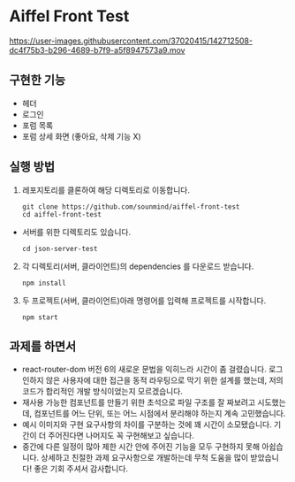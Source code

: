 # Aiffel Front Test

https://user-images.githubusercontent.com/37020415/142712508-dc4f75b3-b296-4689-b7f9-a5f8947573a9.mov

## 구현한 기능

- 헤더
- 로그인
- 포럼 목록
- 포럼 상세 화면 (좋아요, 삭제 기능 X)

## 실행 방법

1. 레포지토리를 클론하여 해당 디렉토리로 이동합니다.
    ```shell
    git clone https://github.com/sounmind/aiffel-front-test
    cd aiffel-front-test
    ```
 - 서버를 위한 디렉토리도 있습니다.
    ```shell
    cd json-server-test
    ```

2. 각 디렉토리(서버, 클라이언트)의 dependencies 를 다운로드 받습니다.
    ```shell
    npm install
    ```

3. 두 프로젝트(서버, 클라이언트)아래 명령어를 입력해 프로젝트를 시작합니다.
    ```shell
    npm start
    ```


## 과제를 하면서

- react-router-dom 버전 6의 새로운 문법을 익히느라 시간이 좀 걸렸습니다. 로그인하지 않은 사용자에 대한 접근을 동적 라우팅으로 막기 위한 설계를 했는데, 저의 코드가 합리적인 개발 방식이었는지 모르겠습니다.
- 재사용 가능한 컴포넌트를 만들기 위한 초석으로 파일 구조를 잘 짜보려고 시도했는데, 컴포넌트를 어느 단위, 또는 어느 시점에서 분리해야 하는지 계속 고민했습니다.
- 예시 이미지와 구현 요구사항의 차이를 구분하는 것에 꽤 시간이 소모됐습니다. 기간이 더 주어진다면 나머지도 꼭 구현해보고 싶습니다.
- 중간에 다른 일정이 많아 제한 시간 안에 주어진 기능을 모두 구현하지 못해 아쉽습니다. 상세하고 친절한 과제 요구사항으로 개발하는데 무척 도움을 많이 받았습니다! 좋은 기회 주셔서 감사합니다.
